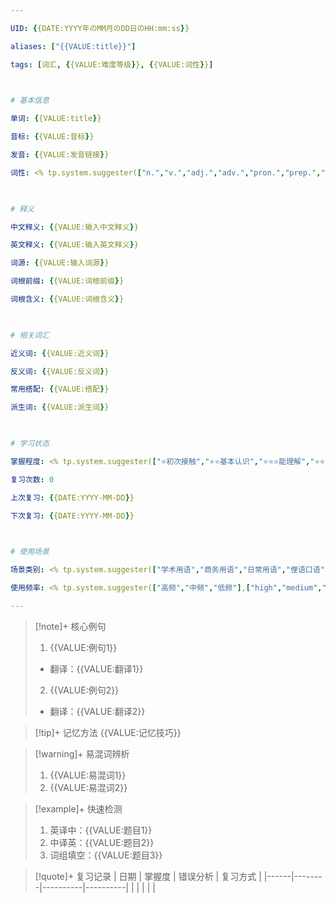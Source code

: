 ```yaml
---

UID: {{DATE:YYYY年のMM月のDD日のHH:mm:ss}}

aliases: ["{{VALUE:title}}"]

tags: [词汇, {{VALUE:难度等级}}, {{VALUE:词性}}]

  

# 基本信息

单词: {{VALUE:title}}

音标: {{VALUE:音标}}

发音: {{VALUE:发音链接}}

词性: <% tp.system.suggester(["n.","v.","adj.","adv.","pron.","prep.","conj.","art.","interj."],["名词","动词","形容词","副词","代词","介词","连词","冠词","感叹词"]) %>

  

# 释义

中文释义: {{VALUE:输入中文释义}}

英文释义: {{VALUE:输入英文释义}}

词源: {{VALUE:输入词源}}

词根前缀: {{VALUE:词根前缀}}

词根含义: {{VALUE:词根含义}}

  

# 相关词汇

近义词: {{VALUE:近义词}}

反义词: {{VALUE:反义词}}

常用搭配: {{VALUE:搭配}}

派生词: {{VALUE:派生词}}

  

# 学习状态

掌握程度: <% tp.system.suggester(["⭐初次接触","⭐⭐基本认识","⭐⭐⭐能理解","⭐⭐⭐⭐熟练掌握","⭐⭐⭐⭐⭐完全掌握"],["1","2","3","4","5"]) %>

复习次数: 0

上次复习: {{DATE:YYYY-MM-DD}}

下次复习: {{DATE:YYYY-MM-DD}}

  

# 使用场景

场景类别: <% tp.system.suggester(["学术用语","商务用语","日常用语","俚语口语","书面语"],["academic","business","daily","slang","written"]) %>

使用频率: <% tp.system.suggester(["高频","中频","低频"],["high","medium","low"]) %>

---
```


> [!note]+ 核心例句
> 1. {{VALUE:例句1}}
> - 翻译：{{VALUE:翻译1}}
> 2. {{VALUE:例句2}}
> - 翻译：{{VALUE:翻译2}}

> [!tip]+ 记忆方法
> {{VALUE:记忆技巧}}

> [!warning]+ 易混词辨析
> 1. {{VALUE:易混词1}}
> 2. {{VALUE:易混词2}}

> [!example]+ 快速检测
> 1. 英译中：{{VALUE:题目1}}
> 2. 中译英：{{VALUE:题目2}}
> 3. 词组填空：{{VALUE:题目3}}

> [!quote]+ 复习记录
> | 日期 | 掌握度 | 错误分析 | 复习方式 |
> |------|--------|----------|----------|
> |      |        |          |          |